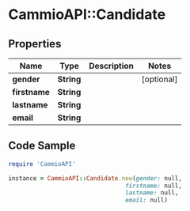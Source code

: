 # CammioAPI::Candidate

## Properties

Name | Type | Description | Notes
------------ | ------------- | ------------- | -------------
**gender** | **String** |  | [optional] 
**firstname** | **String** |  | 
**lastname** | **String** |  | 
**email** | **String** |  | 

## Code Sample

```ruby
require 'CammioAPI'

instance = CammioAPI::Candidate.new(gender: null,
                                 firstname: null,
                                 lastname: null,
                                 email: null)
```


